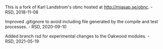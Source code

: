 
This is a fork of Karl Landstrom's obnc hosted at
http://miasap.se/obnc.  - RSD, 2018-11-08

Improved .gitignore to avoid including file generated
by the compile and test processes. - RSD, 2020-09-10

Added branch rsd for experimental changes to the Oakwood
modules. - RSD, 2021-05-19
